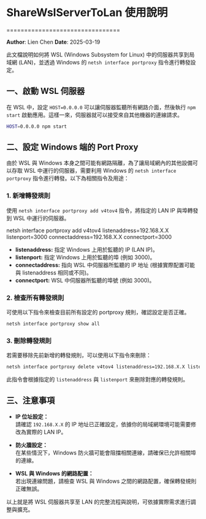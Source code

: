 # ShareWslServerToLan 使用說明
================================

**Author**: Lien Chen  **Date**: 2025-03-19

此文檔說明如何將 WSL (Windows Subsystem for Linux) 中的伺服器共享到局域網 (LAN)，並透過 Windows 的 `netsh interface portproxy` 指令進行轉發設定。

## 一、啟動 WSL 伺服器

在 WSL 中，設定 `HOST=0.0.0.0` 可以讓伺服器監聽所有網路介面，然後執行 `npm start` 啟動應用。這樣一來，伺服器就可以接受來自其他機器的連線請求。

```bash
HOST=0.0.0.0 npm start
```

## 二、設定 Windows 端的 Port Proxy

由於 WSL 與 Windows 本身之間可能有網路隔離，為了讓局域網內的其他設備可以存取 WSL 中運行的伺服器，需要利用 Windows 的 `netsh interface portproxy` 指令進行轉發。以下為相關指令及用途：

### 1. 新增轉發規則

使用 `netsh interface portproxy add v4tov4` 指令，將指定的 LAN IP 與埠轉發到 WSL 中運行的伺服器。

netsh interface portproxy add v4tov4 listenaddress=192.168.X.X listenport=3000 connectaddress=192.168.X.X connectport=3000

- **listenaddress:** 指定 Windows 上用於監聽的 IP (LAN IP)。
- **listenport:** 指定 Windows 上用於監聽的埠 (例如 3000)。
- **connectaddress:** 指向 WSL 中伺服器所監聽的 IP 地址 (根據實際配置可能與 listenaddress 相同或不同)。
- **connectport:** WSL 中伺服器所監聽的埠號 (例如 3000)。

### 2. 檢查所有轉發規則

可使用以下指令來檢查目前所有設定的 portproxy 規則，確認設定是否正確。

```bash
netsh interface portproxy show all
```

### 3. 刪除轉發規則

若需要移除先前新增的轉發規則，可以使用以下指令來刪除：

```bash
netsh interface portproxy delete v4tov4 listenaddress=192.168.X.X listenport=3000
```

此指令會根據指定的 `listenaddress` 與 `listenport` 來刪除對應的轉發規則。

## 三、注意事項

- **IP 位址設定：**  
  請確認 `192.168.X.X` 的 IP 地址已正確設定，依據你的局域網環境可能需要修改為實際的 LAN IP。

- **防火牆設定：**  
  在某些情況下，Windows 防火牆可能會阻擋相關連線，請確保已允許相關埠的連線。

- **WSL 與 Windows 的網路配置：**  
  若出現連線問題，請檢查 WSL 與 Windows 之間的網路配置，確保轉發規則正確無誤。

以上就是將 WSL 伺服器共享至 LAN 的完整流程與說明，可依據實際需求進行調整與擴充。
